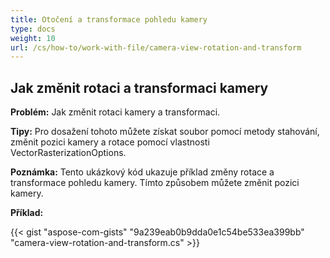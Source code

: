 ```yaml
---
title: Otočení a transformace pohledu kamery
type: docs
weight: 10
url: /cs/how-to/work-with-file/camera-view-rotation-and-transform
---
```


## **Jak změnit rotaci a transformaci kamery**

**Problém:** Jak změnit rotaci kamery a transformaci.

**Tipy:** Pro dosažení tohoto můžete získat soubor pomocí metody stahování, změnit pozici kamery a rotace pomocí vlastnosti VectorRasterizationOptions.

**Poznámka:** Tento ukázkový kód ukazuje příklad změny rotace a transformace pohledu kamery. Tímto způsobem můžete změnit pozici kamery.

**Příklad:**

{{< gist "aspose-com-gists" "9a239eab0b9dda0e1c54be533ea399bb" "camera-view-rotation-and-transform.cs" >}}
